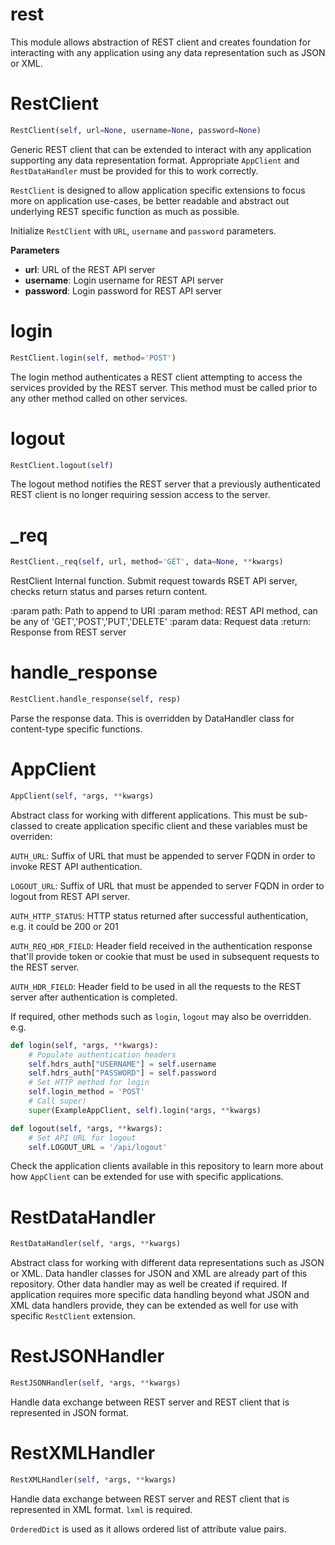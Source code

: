 <h1 id="rest">rest</h1>


This module allows abstraction of REST client and creates foundation for interacting with any application using any
data representation such as JSON or XML.

<h1 id="rest.RestClient">RestClient</h1>

```python
RestClient(self, url=None, username=None, password=None)
```

Generic REST client that can be extended to interact with any application supporting any data representation
format. Appropriate `AppClient` and `RestDataHandler` must be provided for this to work correctly.

`RestClient` is designed to allow application specific extensions to focus more on application use-cases, be better
readable and abstract out underlying REST specific function as much as possible.

Initialize `RestClient` with `URL`, `username` and `password` parameters.

__Parameters__

- __url__: URL of the REST API server
- __username__: Login username for REST API server
- __password__: Login password for REST API server

<h1 id="rest.RestClient.login">login</h1>

```python
RestClient.login(self, method='POST')
```

The login method authenticates a REST client attempting to access the services provided by the REST server.
This method must be called prior to any other method called on other services.

<h1 id="rest.RestClient.logout">logout</h1>

```python
RestClient.logout(self)
```

The logout method notifies the REST server that a previously authenticated REST client is no longer requiring
session access to the server.

<h1 id="rest.RestClient._req">_req</h1>

```python
RestClient._req(self, url, method='GET', data=None, **kwargs)
```

RestClient Internal function. Submit request towards RSET API server, checks return status and parses return
content.

:param path: Path to append to URI
:param method: REST API method, can be any of
    'GET','POST','PUT','DELETE'
:param data: Request data
:return: Response from REST server

<h1 id="rest.RestClient.handle_response">handle_response</h1>

```python
RestClient.handle_response(self, resp)
```

Parse the response data. This is overridden by DataHandler class for content-type specific functions.

<h1 id="rest.AppClient">AppClient</h1>

```python
AppClient(self, *args, **kwargs)
```

Abstract class for working with different applications. This must be sub-classed to create application specific
client and these variables must be overriden:

`AUTH_URL`: Suffix of URL that must be appended to server FQDN in order to invoke REST API authentication.

`LOGOUT_URL`: Suffix of URL that must be appended to server FQDN in order to logout from REST API server.

`AUTH_HTTP_STATUS`: HTTP status returned after successful authentication, e.g. it could be 200 or 201

`AUTH_REQ_HDR_FIELD`: Header field received in the authentication response that'll provide token or cookie that
must be used in subsequent requests to the REST server.

`AUTH_HDR_FIELD`: Header field to be used in all the requests to the REST server after authentication is completed.

If required, other methods such as `login`, `logout` may also be overridden. e.g.

```python
def login(self, *args, **kwargs):
    # Populate authentication headers
    self.hdrs_auth["USERNAME"] = self.username
    self.hdrs_auth["PASSWORD"] = self.password
    # Set HTTP method for login
    self.login_method = 'POST'
    # Call super!
    super(ExampleAppClient, self).login(*args, **kwargs)

def logout(self, *args, **kwargs):
    # Set API URL for logout
    self.LOGOUT_URL = '/api/logout'
```

Check the application clients available in this repository to learn more about how `AppClient` can be extended for
use with specific applications.

<h1 id="rest.RestDataHandler">RestDataHandler</h1>

```python
RestDataHandler(self, *args, **kwargs)
```

Abstract class for working with different data representations such as JSON or XML. Data handler classes for JSON
and XML are already part of this repository. Other data handler may as well be created if required. If application
requires more specific data handling beyond what JSON and XML data handlers provide, they can be extended as well
for use with specific `RestClient` extension.

<h1 id="rest.json_handler.RestJSONHandler">RestJSONHandler</h1>

```python
RestJSONHandler(self, *args, **kwargs)
```

Handle data exchange between REST server and REST client that is represented in JSON format.

<h1 id="rest.xml_handler.RestXMLHandler">RestXMLHandler</h1>

```python
RestXMLHandler(self, *args, **kwargs)
```

Handle data exchange between REST server and REST client that is represented in XML format. `lxml` is required.

`OrderedDict` is used as it allows ordered list of attribute value pairs.

